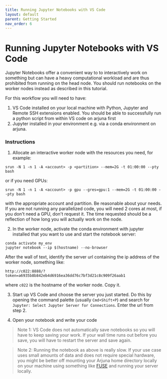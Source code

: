 ```yaml
---
title: Running Jupyter Notebooks with VS Code
layout: default
parent: Getting Started
nav_order: 6
---
```


# Running Jupyter Notebooks with VS Code

Jupyter Notebooks offer a convenient way to to interactively work on something but can have a heavy computational workload and are thus prohibited from running on the head node. You should run notebooks on the worker nodes instead as described in this tutorial.

For this workflow you will need to have:
1. VS Code installed on your local machine with Python, Jupyter and Remote SSH extensions enabled. You should be able to successfully run a python script from within VS code on arjuna first
2. Jupyter installed in your environment e.g. via a conda environment on arjuna.


### Instructions
1. Allocate an interactive worker node with the resources you need, for example:
```
srun -N 1 -n 1 -A <account> -p <partition> --mem=2G -t 01:00:00 --pty bash
```
or if you need GPUs:
```
srun -N 1 -n 1 -A <account> -p gpu --gres=gpu:1 --mem=2G -t 01:00:00 --pty bash
```
with the appropriate account and partition. Be reasonable about your needs. If you are not running any parallelized code, you will need 2 cores at most, if you don't need a GPU, don't request it. The time requested should be a reflection of how long you will actually work on the node.

2. In the worker node, activate the conda environment with jupyter installed that you want  to use and start the notebook server:
```
conda activate my_env
jupyter notebook --ip $(hostname) --no-browser
```
After the wall of text, identify the server url containing the ip address of the worker node, something like:
```
http://c022:8888/?token=a6935b8b842eb4d6916ea36dd76c7bf3d21c8c909f26aab1
```
where `c022` is the hostname of the worker node. Copy it.

3. Start up VS Code and choose the server you just started. Do this by opening the command palette (usually `Cmd+Shift+P`) and search for `Jupyter: Select Jupyter Server for Connections`. Enter the url from step 2.

4. Open your notebook and write your code

> Note 1: VS Code does not automatically save notebooks so you will have to keep saving your work. If your wall time runs out before you save, you will have to restart the server and save again.

> Note 2: Running the notebook as above is really slow. If your use case uses small amounts of data and does not require special hardware, you might be better off mounting your Arjuna home directory locally on your machine using something like [FUSE](https://susanqq.github.io/jekyll/pixyll/2017/09/05/remotefiles/) and running your server locally.
